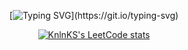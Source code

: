 <div align="center">
  
[![Typing SVG](https://readme-typing-svg.demolab.com?font=Fira+Code&pause=1000&color=007EFF&background=21262D&center=true&vCenter=true&random=false&width=700&lines=Welcome+to+my+GitHub%2C+boddy.)](https://git.io/typing-svg)

</div>


  
<div align="center">
  
[![KnlnKS's LeetCode stats](https://leetcode-stats-six.vercel.app/api?username=FacePunch1337&theme=dark)](https://github.com/FacePunch1337/leetcode-stats)

</div>


  




<!--<picture>
  <source
    media="(prefers-color-scheme: dark)"
    srcset="https://raw.githubusercontent.com/FacePunch1337/snk/output/github-contribution-grid-snake-dark.svg"
  />
  <source
    media="(prefers-color-scheme: light)"
    srcset="https://raw.githubusercontent.com/FacePunch1337/snk/output/github-contribution-grid-snake.svg"
  />
  <img
    alt="github contribution grid snake animation"
    src="https://raw.githubusercontent.com/FacePunch1337/snk/output/github-contribution-grid-snake.svg"
  />
</picture>-->
